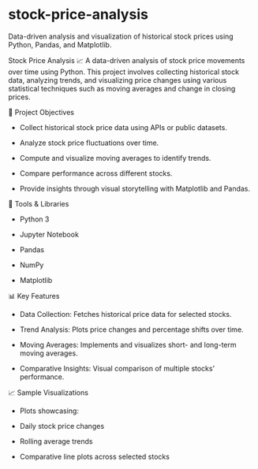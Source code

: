 # stock-price-analysis
Data-driven analysis and visualization of historical stock prices using Python, Pandas, and Matplotlib.

Stock Price Analysis 📈
A data-driven analysis of stock price movements over time using Python. This project involves collecting historical stock data, analyzing trends, and visualizing price changes using various statistical techniques such as moving averages and change in closing prices.

📌 Project Objectives
- Collect historical stock price data using APIs or public datasets.

- Analyze stock price fluctuations over time.

- Compute and visualize moving averages to identify trends.

- Compare performance across different stocks.

- Provide insights through visual storytelling with Matplotlib and Pandas.

🔧 Tools & Libraries
- Python 3

- Jupyter Notebook

- Pandas

- NumPy

- Matplotlib

📊 Key Features
- Data Collection: Fetches historical price data for selected stocks.

- Trend Analysis: Plots price changes and percentage shifts over time.

- Moving Averages: Implements and visualizes short- and long-term moving averages.

- Comparative Insights: Visual comparison of multiple stocks’ performance.

📈 Sample Visualizations
- Plots showcasing:

- Daily stock price changes

- Rolling average trends

- Comparative line plots across selected stocks
